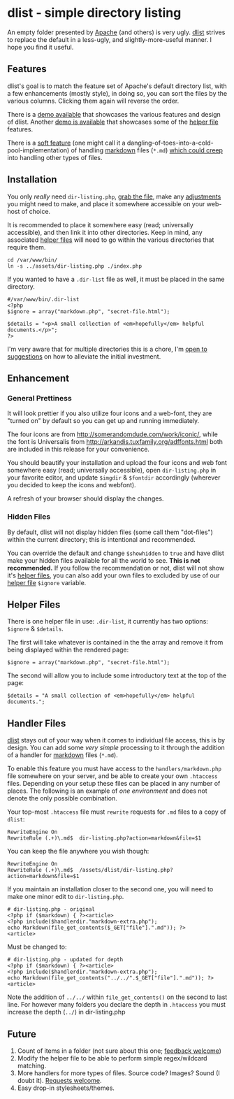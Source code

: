 dlist - simple directory listing
====

An empty folder presented by [Apache](http://apache.org) (and others) is very ugly. [dlist](https://github.com/amgraham/dlist) strives to replace the default in a less-ugly, and slightly-more-useful manner. I hope you find it useful.

Features
----

dlist's goal is to match the feature set of Apache's default directory list, with a few enhancements (mostly style), in doing so, you can sort the files by the various columns. Clicking them again will reverse the order.

There is a [demo available](http://smarterfish.com/assets/) that showcases the various features and design of dlist. Another [demo is available](http://craft.smarterfish.com/map/) that showcases some of the [helper file](#helper-files) features.

There is a [soft feature](#handler-files) (one might call it a dangling-of-toes-into-a-cold-pool-implementation) of handling [markdown](http://daringfireball.net/projects/markdown/) files (`*.md`) [which could creep](https://github.com/amgraham/dlist/issues/new) into handling other types of files.

Installation
----

You only *really* need `dir-listing.php`, [grab the file](https://raw.github.com/amgraham/dlist/master/dir-listing.php), make any [adjustments](#enhancement) you might need to make, and place it somewhere accessible on your web-host of choice.

It is recommended to place it somewhere easy (read; universally accessible), and then link it into other directories. Keep in mind, any associated [helper files](#helper-files) will need to go within the various directories that require them.

    cd /var/www/bin/
    ln -s ../assets/dir-listing.php ./index.php

If you wanted to have a `.dir-list` file as well, it must be placed in the same directory.

    #/var/www/bin/.dir-list
    <?php 
    $ignore = array("markdown.php", "secret-file.html");

	$details = "<p>A small collection of <em>hopefully</em> helpful documents.</p>";
	?>

I'm very aware that for multiple directories this is a chore, I'm [open to suggestions](https://github.com/amgraham/dlist/issues/new) on how to alleviate the initial investment.

Enhancement 
----

### General Prettiness

It will look prettier if you also utilize four icons and a web-font, they are "turned on" by default so you can get up and running immediately.

The four icons are from <http://somerandomdude.com/work/iconic/>, while the font is Universalis from <http://arkandis.tuxfamily.org/adffonts.html> both are included in this release for your convenience.

You should beautify your installation and upload the four icons and web font somewhere easy (read; universally accessible), open `dir-listing.php` in your favorite editor, and update `$imgdir` &amp; `$fontdir` accordingly (wherever you decided to keep the icons and webfont).

A refresh of your browser should display the changes.

### Hidden Files

By default, dlist will not display hidden files (some call them "dot-files") within the current directory; this is intentional and recommended.

You can override the default and change `$showhidden` to `true` and have dlist make your hidden files available for all the world to see. **This is not recommended.** If you follow the recommendation or not, dlist will not show it's [helper files](#helper-files), you can also add your own files to excluded by use of our [helper file](#helper-files) `$ignore` variable.


Helper Files 
----

There is one helper file in use: `.dir-list`, it currently has two options: `$ignore` &amp; `$details`.

The first will take whatever is contained in the the array and remove it from being displayed within the rendered page:

	$ignore = array("markdown.php", "secret-file.html");

The second will allow you to include some introductory text at the top of the page:

	$details = "A small collection of <em>hopefully</em> helpful documents.";

Handler Files 
----

[dlist](https://github.com/amgraham/dlist) stays out of your way when it comes to individual file access, this is by design. You can add some _very simple_ processing to it through the addition of a handler for [markdown](http://daringfireball.net/projects/markdown/) files (`*.md`).

To enable this feature you must have access to the `handlers/markdown.php` file somewhere on your server, and be able to create your own `.htaccess` files. Depending on your setup these files can be placed in any number of places. The following is an example of _one environment_ and does not denote the only possible combination.

Your top-most `.htaccess` file must `rewrite` requests for `.md` files to a copy of `dlist`:

	RewriteEngine On
	RewriteRule (.+)\.md$  dir-listing.php?action=markdown&file=$1

You can keep the file anywhere you wish though:

	RewriteEngine On
	RewriteRule (.+)\.md$  /assets/dlist/dir-listing.php?action=markdown&file=$1

If you maintain an installation closer to the second one, you will need to make one minor edit to `dir-listing.php`.

	# dir-listing.php - original
	<?php if ($markdown) { ?><article>
	<?php include($handlerdir."markdown-extra.php"); 
	echo Markdown(file_get_contents($_GET["file"].".md")); ?>
	<article>

Must be changed to:

	# dir-listing.php - updated for depth
	<?php if ($markdown) { ?><article>
	<?php include($handlerdir."markdown-extra.php"); 
	echo Markdown(file_get_contents("../../".$_GET["file"].".md")); ?>
	<article>

Note the addition of `../../` within `file_get_contents()` on the second to last line. For however many folders you declare the depth in `.htaccess` you must increase the depth (`../`) in dir-listing.php

Future
----

1. Count of items in a folder (not sure about this one; [feedback welcome](https://github.com/amgraham/dlist/issues/new))
2. Modify the helper file to be able to perform simple regex/wildcard matching.
3. More handlers for more types of files. Source code? Images? Sound (I doubt it). [Requests welcome](https://github.com/amgraham/dlist/issues/new).
4. Easy drop-in stylesheets/themes.